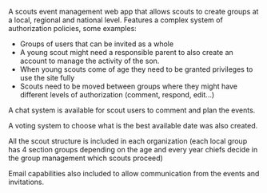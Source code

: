 A scouts event management web app that allows scouts to create groups at a local, regional and national level.
Features a complex system of authorization policies, some examples:
- Groups of users that can be invited as a whole
- A young scout might need a responsible parent to also create an account to manage the activity of the son.
- When young scouts come of age they need to be granted privileges to use the site fully
- Scouts need to be moved between groups where they might have different levels of authorization (comment, respond, edit...)

A chat system is available for scout users to comment and plan the events.

A voting system to choose what is the best available date was also created.

All the scout structure is included in each organization (each local group has 4 section groups depending on the age and every year chiefs decide in the group management which scouts proceed)

Email capabilities also included to allow communication from the events and invitations.
